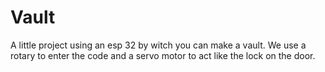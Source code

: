 # Vault
A little project using an esp 32 by witch you can make a  vault. We use a rotary to enter the code and a servo motor to act like the lock on the door.
